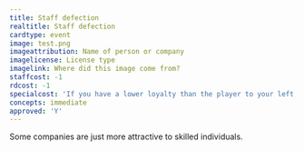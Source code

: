 ```yaml
---
title: Staff defection
realtitle: Staff defection
cardtype: event
image: test.png
imageattribution: Name of person or company
imagelicense: License type
imagelink: Where did this image come from?
staffcost: -1
rdcost: -1
specialcost: 'If you have a lower loyalty than the player to your left, give them the resources, if your score is lower give them the resources.'
concepts: immediate
approved: 'Y'
---
```


Some companies are just more attractive to skilled individuals.
